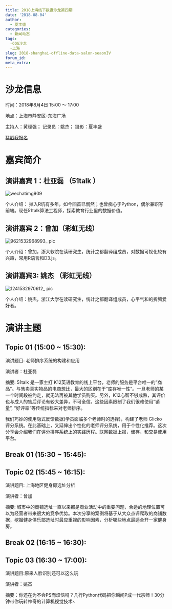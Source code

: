 ```yaml
---
title: 2018上海线下数据沙龙第四期
date: '2018-08-04'
author: 
  - 夏丰盛
categories:
  - 新闻动态
tags:
  -COS沙龙
  -上海
slug: 2018-shanghai-offline-data-salon-seaonIV
forum_id: 
meta_extra: 
---
```


# 沙龙信息

时间：2018年8月4日 15:00 ～ 17:00

地点：上海市静安区-东海广场

主持人：黄理强；	记录员：姚杰；	摄影：夏丰盛

[猛戳我报名](http://2018shanghaisalon-4.eventdove.com/event/142609/page/183454)

# 嘉宾简介

## 演讲嘉宾 1：杜亚磊 （51talk ）

![wechatimg909](https://user-images.githubusercontent.com/25638404/43410669-437f0b5e-945a-11e8-9fe5-52d96d6c1a44.jpeg)

个人介绍： 掉入R坑有多年，如今回首已惘然；也曾痴心于Python，偶尔兼职写前端。现任51talk算法工程师，探索教育行业里的数据价值。

## 演讲嘉宾 2：曾加（彩虹无线）

![9621532968993_ pic](https://user-images.githubusercontent.com/25638404/43410805-c1b659f0-945a-11e8-9c42-8117cd3541f1.jpg)

个人介绍：曾加，浙大软院在读研究生，统计之都翻译组成员，对数据可视化较有兴趣，常用R语言和D3.js。 

## 演讲嘉宾3: 姚杰 （彩虹无线）

![1241532970612_ pic](https://user-images.githubusercontent.com/25638404/43412108-c4b17c6c-945e-11e8-9cb2-3b7210167f6f.jpg)

个人介绍：姚杰，浙江大学在读研究生，统计之都翻译组成员，心平气和的折腾爱好者。

# 演讲主题

## Topic 01 (15:00 ~ 15:30):

演讲题目: 老师排序系统的构建和应用 

演讲者：杜亚磊 

摘要: 51talk 是一家主打 K12英语教育的线上平台，老师的服务是平台唯一的”商品”。与售卖真实物品的电商想比，最大的区别在于”库存唯一性”。一旦老师的某一个时间段被约走，就无法再被其他学员购买。另外，K12心智不够成熟，其评价也与成人的售后评论有较大差异，不可全信。这些因素限制了我们很难使用”销量”, “好评率”等传统指标来对老师排序。

我们巧妙的使用隐式反馈数据(学员面临多个老师时的选择)，构建了老师 Glicko 评分系统。在此基础上，又延伸出个性化的老师评分系统，用于个性化推荐。这次分享会介绍我们在评分排序系统上的实践历程。联网数据上报，储存，和交易使用平台。

## Break 01 (15:30 ~ 15:45):

## Topic 02 (15:45 ~ 16:15):

演讲题目: 上海地区健身房选址分析 

演讲者：曾加

摘要: 城市中的商铺选址一直以来都是商业活动中的重要问题，合适的地理位置可以为经营者带来很大的竞争优势。本次分享的案例将基于从大众点评爬取的商铺数据，挖掘健身俱乐部选址时最应重视的影响因素，分析哪些地点最适合开一家健身房。  

## Break 02 (16:15 ~ 16:30):

## Topic 03 (16:30 ~ 17:00):

演讲题目:原来人脸识别还可以这么玩

演讲者：姚杰

摘要：你还在为不会PS而烦恼吗？几行Python代码把你瞬间P成一代宗师！30分钟带你玩转神奇的计算机视觉技术~
